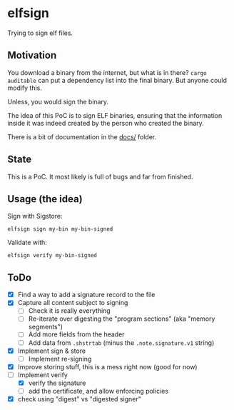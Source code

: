 # elfsign

Trying to sign elf files.

## Motivation

You download a binary from the internet, but what is in there? `cargo auditable` can put a dependency list into the
final binary. But anyone could modify this.

Unless, you would sign the binary.

The idea of this PoC is to sign ELF binaries, ensuring that the information inside it was indeed created by the person
who created the binary.

There is a bit of documentation in the [docs/](docs/) folder.

## State

This is a PoC. It most likely is full of bugs and far from finished.

## Usage (the idea)

Sign with Sigstore:

```shell
elfsign sign my-bin my-bin-signed
```

Validate with:

```shell
elfsign verify my-bin-signed
```

## ToDo

* [x] Find a way to add a signature record to the file
* [x] Capture all content subject to signing
  * [ ] Check it is really everything
  * [ ] Re-iterate over digesting the "program sections" (aka "memory segments")
  * [ ] Add more fields from the header
  * [ ] Add data from `.shstrtab` (minus the `.note.signature.v1` string)
* [x] Implement sign & store
  * [ ] Implement re-signing 
* [x] Improve storing stuff, this is a mess right now (good for now)
* [ ] Implement verify
  * [x] verify the signature
  * [ ] add the certificate, and allow enforcing policies 
* [x] check using "digest" vs "digested signer"

